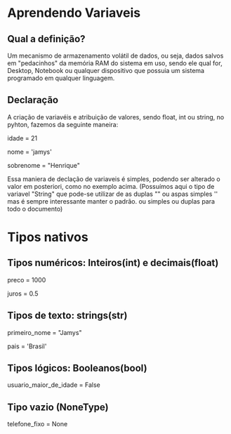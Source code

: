 # Aprendendo Variaveis

## Qual a definição?

Um mecanismo de armazenamento volátil de dados, ou seja, dados salvos em "pedacinhos" da memória RAM do sistema em uso, sendo ele qual for, 
Desktop, Notebook ou qualquer dispositivo que possuia um sistema programado em qualquer linguagem.

## Declaração

A criação de variavéis e atribuição de valores, sendo float, int ou string, no pyhton, fazemos da seguinte maneira:

idade = 21

nome = 'jamys'

sobrenome = "Henrique"

Essa maniera de declação de variaveis é simples, podendo ser alterado o valor em posteriori, como no exemplo acima. (Possuímos aqui o tipo de variavel "String" que pode-se utilizar de as duplas "" ou aspas simples '' mas é sempre interessante manter o padrão. ou simples ou duplas para todo o documento)

# Tipos nativos
## Tipos numéricos: Inteiros(int) e decimais(float)

preco = 1000 

juros = 0.5

## Tipos de texto: strings(str)

primeiro_nome = "Jamys"

pais = 'Brasil'

## Tipos lógicos: Booleanos(bool)

usuario_maior_de_idade = False

## Tipo vazio (NoneType)

telefone_fixo = None
